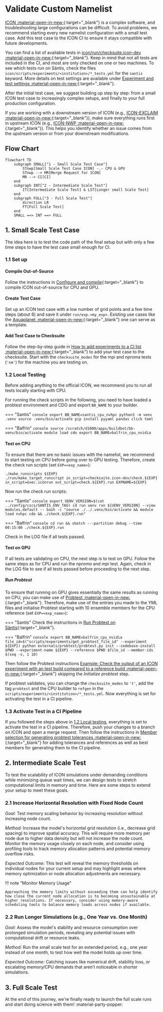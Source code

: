 # Validate Custom Namelist

[ICON :material-open-in-new:](https://www.icon-model.org/icon_model){:target="_blank"} is a complex software, and troubleshooting large configurations can be difficult. To avoid problems, we recommend starting every new namelist configuration with a small test case. Add this test case to the ICON CI to ensure it stays compatible with future developments.

You can find a list of available tests in [icon/run/checksuite.icon-dev :material-open-in-new:](https://gitlab.dkrz.de/icon/icon-nwp/-/tree/master/run/checksuite.icon-dev){:target="_blank"}. Keep in mind that not all tests are included in the CI, and most are only checked on one or two machines. To see which tests run on Säntis, check the files `icon/scripts/experiments/<institution>/*_tests.yml` for the `santis` keyword. More details on test settings are available under [Experiment and test settings :material-open-in-new:](https://gitlab.dkrz.de/icon/wiki/-/wikis/How-to-set-up-new-test-experiments-for-CI#experiment-and-test-settings){:target="_blank"}.

After the initial test case, we suggest building up step by step: from a small ICON test case to increasingly complex setups, and finally to your full production configuration.

If you are working with a downstream version of ICON (e.g., [ICON-EXCLAIM :material-open-in-new:](https://github.com/C2SM/icon-exclaim){:target="_blank"}), make sure everything runs first in upstream ICON (e.g., [ICON-NWP :material-open-in-new:](https://gitlab.dkrz.de/icon/icon-nwp){:target="_blank"}). This helps you identify whether an issue comes from the upstream version or from your downstream modifications.

## Flow Chart

```mermaid
flowchart TD
    subgraph SMALL["1 - Small Scale Test Case"]
        STnwp[Small Scale Test Case ICON] -.- CPU & GPU
        STnwp --> MR[Merge Request for ICON]
        MR --> CI[CI]
    end
    subgraph INT["2 - Intermediate Scale Test"]
        IT[Intermediate Scale Test] & LST[Longer small Scale Test]
    end
    subgraph FULL["3 - Full Scale Test"]
        direction LR
        FT[Full Scale Test]
    end
    SMALL ==> INT ==> FULL
```

## 1. Small Scale Test Case

The idea here is to test the code path of the final setup but with only a few time steps to have the test case small enough for CI.

### 1.1 Set up

#### Compile Out-of-Source

Follow the instructions in [Configure and compile](compile_and_run.md){:target="_blank"} to compile ICON out-of-source for CPU and GPU.

#### Create Test Case

Set up an ICON test case with a low number of grid points and a few time steps (about 6) and save it under `run/exp.<my_exp>`. Existing use cases like the [Aquaplanet :material-open-in-new:](https://gitlab.dkrz.de/icon/icon-nwp/-/blob/master/run/exp.exclaim_ape_R02B04){:target="_blank"} one can serve as a template.

#### Add Test Case to Checksuite

Follow the step-by-step guide in [How to add experiments to a CI list :material-open-in-new:](https://gitlab.dkrz.de/icon/wiki/-/wikis/How-to-set-up-new-test-experiments-for-CI#how-to-add-experiments-to-a-ci-list){:target="_blank"} to add your test case to the checksuite. Start with the `checksuite_modes` for the mpi and nproma tests (`'nm'`) for the machine you are testing on.

### 1.2 Local Testing

Before adding anything to the official ICON, we recommend you to run all tests locally starting with CPU.

For running the check scripts in the following, you need to have loaded a probtest environment and CDO and export `BB_NAME` to your builder.

=== "Santis"
    ```console
    export BB_NAME=santis_cpu_nvhpc
    python3 -m venv .venv
    source .venv/bin/activate
    pip install pyyaml pandas click toml
    ```

=== "Balfrin"
    ```console
    source /scratch/d1000/apps/buildbot/bb-venv/bin/activate
    module load cdo
    export BB_NAME=balfrin_cpu_nvidia
    ```

#### Test on CPU

To ensure that there are no basic issues with the namelist, we recommend to start testing on CPU before going over to GPU testing. Therefore, create the check run scripts (set `EXP=<exp_name>`):

```console
./make_runscripts ${EXP}
./run/make_target_runscript in_script=checksuite.icon-dev/check.${EXP} in_script=exec.iconrun out_script=check.${EXP}.run EXPNAME=${EXP}
```

Now run the check run scripts:

=== "Santis"
    ```console
    export UENV_VERSION=$(cat ../config/cscs/SANTIS_ENV_TAG)
    cd run
    uenv run ${UENV_VERSION} --view modules,default -- bash -c "source ./../.venv/bin/activate && module load nvhpc cdo && ./check.${EXP}.run"
    ```

=== "Balfrin"
    ```console
    cd run && sbatch ---partition debug --time 00:15:00 ./check.${EXP}.run
    ```

Check in the LOG file if all tests passed.

#### Test on GPU

If all tests are validating on CPU, the next step is to test on GPU. Follow the same steps as for CPU and run the *nproma* and *mpi* test. Again, check in the LOG file to see if all tests passed before proceeding to the next step.


##### Run Probtest
To ensure that running on GPU gives essentially the same results as running on CPU, you can make use of [Probtest :material-open-in-new:](https://github.com/MeteoSwiss/probtest?tab=readme-ov-file#probtest){:target="_blank"}. Therefore, make use of the entries you made to the YML files and initialise Probtest starting with 10 ensemble members for the CPU reference (set `EXP=<exp_name>`):

=== "Santis"
    Check the instructions in [Run Probtest on Säntis](./probtest.md){:target="_blank"}.

=== "Balfrin"
    ```console
    export BB_NAME=balfrin_cpu_nvidia
    file_id=$("scripts/experiments/get_probtest_file_id" --experiment ${EXP})
    python externals/probtest/probtest.py init --codebase-install $PWD --experiment-name ${EXP} --reference $PWD $file_id --member-ids $(seq -s, 1 10)
    ```

Then follow the Probtest instructions [Example: Check the output of an ICON experiment with an test build compared to a reference build :material-open-in-new:](https://github.com/MeteoSwiss/probtest?tab=readme-ov-file#example-check-the-output-of-an-icon-experiment-with-an-test-build-compared-to-a-reference-build){:target="_blank"} skipping the *Initialize probtest* step.

 If probtest validates, you can change the `checksuite_modes` to `'t'`, add the tag `probtest` and the CPU builder to `refgen` in the `scripts/experiments/<institution>/*_tests.yml`. Now everything is set for activating the test in a CI pipeline.

### 1.3 Activate Test in a CI Pipeline

If you followed the steps above in [1.2 Local testing](large_use_cases.md#12-local-testing), everything is set to activate the test in a CI pipeline. Therefore, push your changes to a branch on ICON and open a merge request. Then follow the instructions in [Member selection for generating probtest tolerances :material-open-in-new:](https://gitlab.dkrz.de/icon/wiki/-/wikis/GPU-development/Member-selection-for-generating-probtest-tolerances){:target="_blank"} for adding tolerances and references as well as best members for generating them to the CI pipeline.

## 2. Intermediate Scale Test

To test the scalability of ICON simulations under demanding conditions while minimizing queue wait times, we can design tests to stretch computational limits in memory and time. Here are some steps to extend your setup to meet these goals.

### 2.1 Increase Horizontal Resolution with Fixed Node Count

*Goal:* Test memory scaling behavior by increasing resolution without increasing node count.

*Method:* 
Increase the model's horizontal grid resolution (i.e., decrease grid spacing) to improve spatial accuracy. 
        This will require more memory per node due to higher data density but will not increase the node count.
        Monitor the memory usage closely on each node, and consider using profiling tools to track memory allocation patterns and potential memory overflow risks.


*Expected Outcome:* This test will reveal the memory thresholds on individual nodes for your current setup and may highlight areas where memory optimization or node allocation adjustments are necessary.

!!! note "Monitor Memory Usage"

    Approaching the memory limits without exceeding them can help identify how close the current node allocation is to becoming unsustainable at higher resolutions. If necessary, consider using memory-aware scheduling tools to balance memory loads across nodes if available.

### 2.2 Run Longer Simulations (e.g., One Year vs. One Month)

*Goal:* Assess the model's stability and resource consumption over prolonged simulation periods, revealing any potential issues with computational drift or resource leaks.

*Method:* Run the small scale test for an extended period, e.g., one year instead of one month, to test how well the model holds up over time.

*Expected Outcome:* Catching issues like numerical drift, stability loss, or escalating memory/CPU demands that aren’t noticeable in shorter simulations.

## 3. Full Scale Test

At the end of this journey, we're finally ready to launch the full scale runs and start doing science with them! :material-party-popper:
